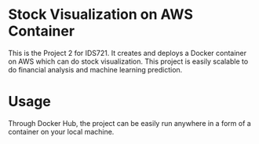 # Stock Visualization on AWS Container
This is the Project 2 for IDS721. It creates and deploys a Docker container on AWS which can do stock visualization. This project is easily scalable to do financial analysis and machine learning prediction.

# Usage
Through Docker Hub, the project can be easily run anywhere in a form of a container on your local machine.

